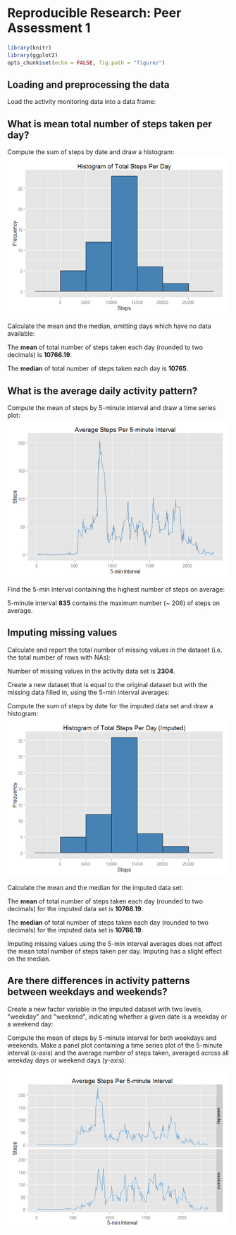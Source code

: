 # Reproducible Research: Peer Assessment 1

```r
library(knitr)
library(ggplot2)
opts_chunk$set(echo = FALSE, fig.path = "figure/")
```

## Loading and preprocessing the data
Load the activity monitoring data into a data frame:



## What is mean total number of steps taken per day?
Compute the sum of steps by date and draw a histogram:
![](figure/histogram-1.png) 

Calculate the mean and the median, omitting days which have no data available:


The **mean** of total number of steps taken each day (rounded to two decimals)
is **10766.19**.

The **median** of total number of steps taken each day is **10765**.


## What is the average daily activity pattern?
Compute the mean of steps by 5-minute interval and draw a time series plot:
![](figure/timeseries-1.png) 

Find the 5-min interval containing the highest number of steps on average:


5-minute interval **835** contains the maximum number
(~ 206) of steps on average.


## Imputing missing values
Calculate and report the total number of missing values in the
dataset (i.e. the total number of rows with NAs):

Number of missing values in the activity data set is **2304**.

Create a new dataset that is equal to the original dataset but with the
missing data filled in, using the 5-min interval averages:


Compute the sum of steps by date for the imputed data set and draw a histogram:
![](figure/histogram_imputed-1.png) 

Calculate the mean and the median for the imputed data set:


The **mean** of total number of steps taken each day (rounded to two decimals)
for the imputed data set is **10766.19**.

The **median** of total number of steps taken each day (rounded to two decimals)
for the imputed data set is **10766.19**.

Imputing missing values using the 5-min interval averages does not affect
the mean total number of steps taken per day. Imputing has a slight effect
on the median.


## Are there differences in activity patterns between weekdays and weekends?
Create a new factor variable in the imputed dataset with two levels,
"weekday" and "weekend", indicating whether a given date is a weekday
or a weekend day:


Compute the mean of steps by 5-minute interval for both weekdays and weekends.
Make a panel plot containing a time series plot of the 5-minute interval
(x-axis) and the average number of steps taken, averaged across all weekday
days or weekend days (y-axis):

![](figure/timeseries_per_daytype-1.png) 

